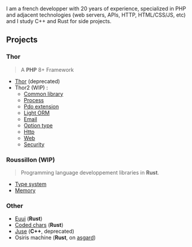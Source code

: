 I am a french developper with 20 years of experience, specialized in PHP and adjacent technologies (web servers, APIs, HTTP, HTML/CSS/JS, etc) and I study C++ and Rust for side projects.

## Projects

### Thor

> A **PHP** 8+ Framework

- [Thor](https://github.com/Trehinos/Thor) (deprecated)
- Thor2 (WIP) :
  - [Common library](https://github.com/Trehinos/thor-common)
  - [Process](https://github.com/Trehinos/thor-process)
  - [Pdo extension](https://github.com/Trehinos/thor-pdo-extension)
  - [Light ORM](https://github.com/Trehinos/thor-pdo-table)
  - [Email](https://github.com/Trehinos/thor-message)
  - [Option type](https://github.com/Trehinos/thor-option)
  - [Http](https://github.com/Trehinos/thor-http)
  - [Web](https://github.com/Trehinos/thor-web)
  - [Security](https://github.com/Trehinos/thor-security)
 
### Roussillon (WIP)

> Programming language developpement libraries in **Rust**.

- [Type system](https://github.com/Trehinos/roussillon-type-system)
- [Memory](https://github.com/Trehinos/roussillon-memory)

### Other

- [Euui](https://github.com/Trehinos/euui) (**Rust**)
- [Coded chars](https://github.com/Trehinos/coded-chars) (**Rust**)
- [Juse](https://github.com/Trehinos/Juse) (**C++**, deprecated)
- Osiris machine (**Rust**, on [asgard](https://asgard.trehinos.eu/osiris))
